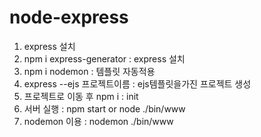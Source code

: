 # node-express
1. express 설치
2. npm i express-generator : express 설치
3. npm i nodemon : 템플릿 자동적용
4. express --ejs 프로젝트이름  : ejs템플릿을가진 프로젝트 생성
5. 프로젝트로 이동 후 npm i : init
6. 서버 실행 : npm start or node ./bin/www
7. nodemon 이용 : nodemon ./bin/www